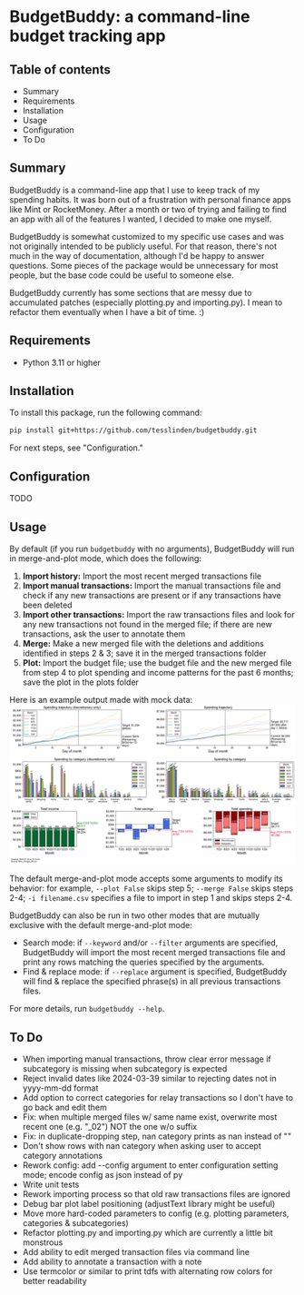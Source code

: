 # BudgetBuddy: a command-line budget tracking app


## Table of contents

- Summary
- Requirements
- Installation
- Usage
- Configuration
- To Do


## Summary

BudgetBuddy is a command-line app that I use to keep track of my spending habits. It was born out of a frustration with personal finance apps like Mint or RocketMoney. After a month or two of trying and failing to find an app with all of the features I wanted, I decided to make one myself.

BudgetBuddy is somewhat customized to my specific use cases and was not originally intended to be publicly useful. For that reason, there's not much in the way of documentation, although I'd be happy to answer questions. Some pieces of the package would be unnecessary for most people, but the base code could be useful to someone else.

BudgetBuddy currently has some sections that are messy due to accumulated patches (especially plotting.py and importing.py). I mean to refactor them eventually when I have a bit of time. :)


## Requirements

- Python 3.11 or higher


## Installation

To install this package, run the following command:

```bash
pip install git+https://github.com/tesslinden/budgetbuddy.git
```

For next steps, see "Configuration."


## Configuration

TODO


## Usage

By default (if you run `budgetbuddy` with no arguments), BudgetBuddy will run in merge-and-plot mode, which does the following:
1. **Import history:** Import the most recent merged transactions file
2. **Import manual transactions:** Import the manual transactions file and check if any new transactions are present or if any transactions have been deleted
3. **Import other transactions:** Import the raw transactions files and look for any new transactions not found in the merged file; if there are new transactions, ask the user to annotate them
4. **Merge:** Make a new merged file with the deletions and additions identified in steps 2 & 3; save it in the merged transactions folder
5. **Plot:** Import the budget file; use the budget file and the new merged file from step 4 to plot spending and income patterns for the past 6 months; save the plot in the plots folder 

Here is an example output made with mock data: 
![Example output made with mock data](example_output_using_mock_data.png)

The default merge-and-plot mode accepts some arguments to modify its behavior: for example, `--plot False` skips step 5; `--merge False` skips steps 2-4; `-i filename.csv` specifies a file to import in step 1 and skips steps 2-4.

BudgetBuddy can also be run in two other modes that are mutually exclusive with the default merge-and-plot mode: 
* Search mode: if `--keyword` and/or `--filter` arguments are specified, BudgetBuddy will import the most recent merged transactions file and print any rows matching the queries specified by the arguments.
* Find & replace mode: if `--replace` argument is specified, BudgetBuddy will find & replace the specified phrase(s) in all previous transactions files.

For more details, run `budgetbuddy --help`.


## To Do

* When importing manual transactions, throw clear error message if subcategory is missing when subcategory is expected  
* Reject invalid dates like 2024-03-39 similar to rejecting dates not in yyyy-mm-dd format
* Add option to correct categories for relay transactions so I don't have to go back and edit them
* Fix: when multiple merged files w/ same name exist, overwrite most recent one (e.g. "_02") NOT the one w/o suffix
* Fix: in duplicate-dropping step, nan category prints as nan instead of ""
* Don't show rows with nan category when asking user to accept category annotations 
* Rework config: add --config argument to enter configuration setting mode; encode config as json instead of py
* Write unit tests
* Rework importing process so that old raw transactions files are ignored
* Debug bar plot label positioning (adjustText library might be useful)
* Move more hard-coded parameters to config (e.g. plotting parameters, categories & subcategories)
* Refactor plotting.py and importing.py which are currently a little bit monstrous
* Add ability to edit merged transaction files via command line
* Add ability to annotate a transaction with a note
* Use termcolor or similar to print tdfs with alternating row colors for better readability